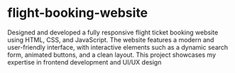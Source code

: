 # flight-booking-website
Designed and developed a fully responsive flight ticket booking website using HTML, CSS, and JavaScript. The website features a modern and user-friendly interface, with interactive elements such as a dynamic search form, animated buttons, and a clean layout. This project showcases my expertise in frontend development and UI/UX design
